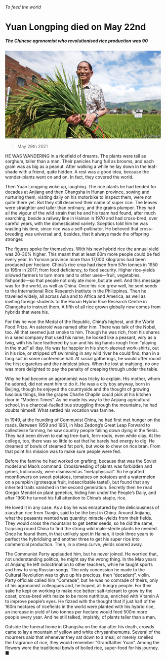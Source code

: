 ###### To feed the world

# Yuan Longping died on May 22nd 

##### The Chinese agronomist who revolutionised rice production was 90 

![image](images/20210529_obp002.jpg) 

> May 29th 2021 

HE WAS WANDERING in a ricefield of dreams. The plants were tall as sorghum, taller than a man. Their panicles hung full as brooms, and each grain was as big as a peanut. After walking a while he lay down in the leaf-shade with a friend, quite hidden. A rest was a good idea, because the wonder-plants went on and on. In fact, they covered the world.

Then Yuan Longping woke up, laughing. The rice plants he had tended for decades at Anjiang and then Changsha in Hunan province, sowing and nurturing them, visiting daily on his motorbike to inspect them, were not quite there yet. But they still deserved their name of super rice. The leaves were straighter and taller than ordinary, and the grains plumper. They had all the vigour of the wild strain that he and his team had found, after much searching, beside a railway line in Hainan in 1970 and had cross-bred, over careful years, with the domesticated variety. Sceptics told him he was wasting his time, since rice was a self-pollinator. He believed that cross-breeding was universal and, besides, that it always made the offspring stronger.


The figures spoke for themselves. With his new hybrid rice the annual yield was 20-30% higher. This meant that at least 60m more people could be fed every year. In Yunnan province more than 17,000 kilograms had been produced per hectare. China’s rice crop had risen from 57m tonnes in 1950 to 195m in 2017; from food deficiency, to food security. Higher rice-yields allowed farmers to turn more land to other uses—fruit, vegetables, fishponds—so that people not only ate more, but ate well. And this message was for the world, as well as China. Once his rice grew well, he sent seeds to the International Rice Research Institute in the Philippines. Then he travelled widely, all across Asia and to Africa and America, as well as inviting foreign students to the Hunan Hybrid Rice Research Centre in Changsha to instruct them. A fifth of all rice grown globally now comes from hybrids that were his.

For this he won the Medal of the Republic, China’s highest, and the World Food Prize. An asteroid was named after him. There was talk of the Nobel, too. All that seemed just smoke to him. Though he was rich, from his shares in a seed company that used his name, he looked like a peasant, wiry as a twig, with his face leathered by sun and his big hands rough from “playing in the mud” all day. He was far happier in his short-sleeved work-shirts, out in his rice, or stripped off swimming in any wild river he could find, than in a tang suit in some conference hall. At social gatherings, he would offer round the first cigarettes and the nimblest jokes. When he lost at mahjong, no one was more delighted to pay the penalty of creeping through under the table.

Why he had become an agronomist was tricky to explain. His mother, whom he adored, did not want him to do it. He was a city boy anyway, born in Beijing, though he enjoyed the countryside and the thought of growing luscious things, like the grapes Charlie Chaplin could pick at his kitchen door in “Modern Times”. As he made his way to the Anjiang agricultural school, in a charcoal-fuelled bus struggling through the mountains, he had doubts himself. What settled his vocation was famine.

In 1949, at the founding of Communist China, he had first met hunger on the roads. Between 1959 and 1961, in Mao Zedong’s Great Leap Forward to collectivise farming, he saw country people falling down dying in the fields. They had been driven to eating tree-bark, fern-roots, even white clay. At the college, too, there was so little to eat that he barely had energy to dig. He dreamed of bowls of steamed fat pork, but woke to chew on rice bran. From that point his mission was to make sure people were fed.

Before the famine he had worked on grafting, because that was the Soviet model and Mao’s command. Crossbreeding of plants was forbidden and genes, ludicrously, were dismissed as “metaphysical”. So he grafted moonflowers on sweet potatoes, tomatoes on potatoes and a watermelon on a pumpkin (grotesque fruit, indescribable taste!), but found that any inherited traits vanished in the second generation. Secretly then he read Gregor Mendel on plant genetics, hiding him under the People’s Daily, and after 1960 he turned his full attention to China’s staple, rice.

He loved it in any case. As a boy he was enraptured by the deliciousness of xiaozhan rice from Tianjin, said to be the best in China. Around Anjiang, what the peasants wanted was quantity: miracle-yields from their fields. They would cross the mountains to get better seeds, so he did the same, traipsing round China to find the strong wild male-sterile plants he needed. Once he found them, in that unlikely spot in Hainan, it took three years to perfect the hybridising and another three to get his super rice into commercial production. Then, in a steep curve, yields soared away.

The Communist Party applauded him, but he never joined. He worried that, not understanding politics, he might say the wrong thing. In the Mao years at Anjiang he left indoctrination to other teachers, while he taught sports and how to sing Russian songs. The only concession he made to the Cultural Revolution was to give up his precious, then “decadent”, violin. Party officials called him “Comrade”, but he was no comrade of theirs, only of his agronomist colleagues and, he hoped, all hungry people. For their sake he kept on working to make rice better: salt-tolerant to grow by the coast, cross-bred with maize to be more nutritious, enriched with Vitamin A to improve people’s eyes. He fizzed with the thought that if just half of the 160m hectares of ricefields in the world were planted with his hybrid rice, an increase in yield of two tonnes per hectare would feed 500m more people every year. And he still talked, impishly, of plants taller than a man.

Outside the funeral home in Changsha on the day after his death, crowds came to lay a mountain of yellow and white chrysanthemums. Several of the mourners said that whenever they sat down to a meal, or merely smelled the fragrance of rice, they would remember “Grandfather Yuan”. Among the flowers were the traditional bowls of boiled rice, super-food for his journey. ■


